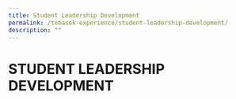 ```yaml
---
title: Student Leadership Development
permalink: /temasek-experience/student-leadership-development/
description: ""
---
```

# STUDENT LEADERSHIP DEVELOPMENT